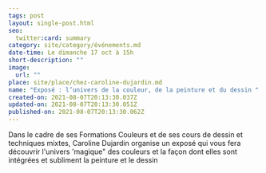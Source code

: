 ```yaml
---
tags: post
layout: single-post.html
seo:
  twitter:card: summary
category: site/category/événements.md
date-time: Le dimanche 17 oct à 15h
short-description: ""
image:
  url: ""
place: site/place/chez-caroline-dujardin.md
name: "Exposé : l’univers de la couleur, de la peinture et du dessin "
created-on: 2021-08-07T20:13:30.037Z
updated-on: 2021-08-07T20:13:30.051Z
published-on: 2021-08-07T20:13:30.062Z
---
```

<!--StartFragment-->

Dans le cadre de ses Formations Couleurs et de ses cours de dessin et techniques mixtes, Caroline Dujardin organise un exposé qui vous fera découvrir l'univers 'magique" des couleurs et la façon dont elles sont intégrées et subliment la peinture et le dessin

<!--EndFragment-->